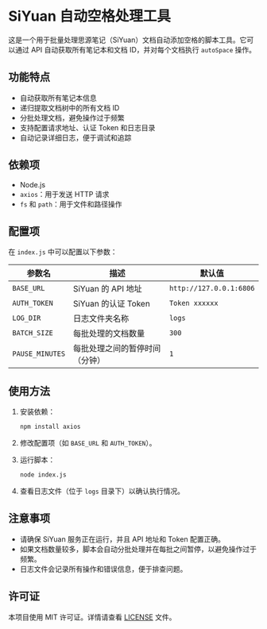# SiYuan 自动空格处理工具

这是一个用于批量处理思源笔记（SiYuan）文档自动添加空格的脚本工具。它可以通过 API 自动获取所有笔记本和文档 ID，并对每个文档执行 `autoSpace` 操作。

## 功能特点

- 自动获取所有笔记本信息
- 递归提取文档树中的所有文档 ID
- 分批处理文档，避免操作过于频繁
- 支持配置请求地址、认证 Token 和日志目录
- 自动记录详细日志，便于调试和追踪

## 依赖项

- Node.js
- `axios`：用于发送 HTTP 请求
- `fs` 和 `path`：用于文件和路径操作

## 配置项

在 `index.js` 中可以配置以下参数：

| 参数名         | 描述                           | 默认值 |
|----------------|--------------------------------|--------|
| `BASE_URL`     | SiYuan 的 API 地址             | `http://127.0.0.1:6806` |
| `AUTH_TOKEN`   | SiYuan 的认证 Token            | `Token xxxxxx` |
| `LOG_DIR`      | 日志文件夹名称                 | `logs` |
| `BATCH_SIZE`   | 每批处理的文档数量             | `300` |
| `PAUSE_MINUTES`| 每批处理之间的暂停时间（分钟） | `1` |

## 使用方法

1. 安装依赖：

   ```bash
   npm install axios
   ```

2. 修改配置项（如 `BASE_URL` 和 `AUTH_TOKEN`）。
3. 运行脚本：

   ```bash
   node index.js
   ```

4. 查看日志文件（位于 `logs` 目录下）以确认执行情况。

## 注意事项

- 请确保 SiYuan 服务正在运行，并且 API 地址和 Token 配置正确。
- 如果文档数量较多，脚本会自动分批处理并在每批之间暂停，以避免操作过于频繁。
- 日志文件会记录所有操作和错误信息，便于排查问题。

## 许可证

本项目使用 MIT 许可证。详情请查看 [LICENSE](LICENSE) 文件。